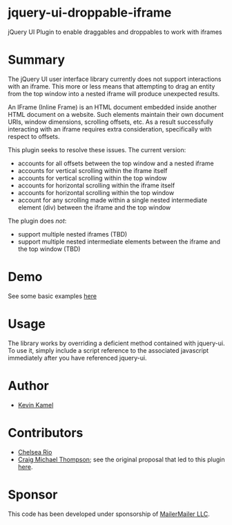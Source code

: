 # jquery-ui-droppable-iframe
jQuery UI Plugin to enable draggables and droppables to work with iframes

# Summary
The jQuery UI user interface library currently does not support interactions with an iframe. This more or less means that attempting to drag an entity from the top window into a nested iframe will produce unexpected results.

An IFrame (Inline Frame) is an HTML document embedded inside another HTML document on a website. Such elements maintain their own document URIs, window dimensions, scrolling offsets, etc. As a result successfully interacting with an iframe requires extra consideration, specifically with respect to offsets.

This plugin seeks to resolve these issues. The current version:
- accounts for all offsets between the top window and a nested iframe
- accounts for vertical scrolling within the iframe itself
- accounts for vertical scrolling within the top window
- accounts for horizontal scrolling within the iframe itself
- accounts for horizontal scrolling within the top window
- account for any scrolling made within a single nested intermediate element (div) between the iframe and the top window

The plugin does *not*:
- support multiple nested iframes (TBD)
- support multiple nested intermediate elements between the iframe and the top window (TBD)

# Demo
See some basic examples [here](http://kamelkev.github.io/jquery-ui-droppable-iframe/test/index.html)

# Usage

The library works by overriding a deficient method contained with jquery-ui. To use it, simply include a script reference to the associated javascript immediately after you have referenced jquery-ui.

# Author

- [Kevin Kamel](https://github.com/kamelkev)

# Contributors

- [Chelsea Rio](http://github.com/chelseario)
- [Craig Michael Thompson](http://blog.craigsworks.com); see the original proposal that led to this plugin [here](http://blog.craigsworks.com/jquery-ui-draggable-droppables-in-an-iframe).

# Sponsor

This code has been developed under sponsorship of [MailerMailer LLC](http://www.mailermailer.com).
